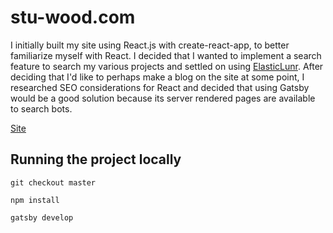 # stu-wood.com
I initially built my site using React.js with create-react-app, to better familiarize myself with React.
I decided that I wanted to implement a search feature to search my various projects and settled on using [ElasticLunr](http://elasticlunr.com/).
After deciding that I'd like to perhaps make a blog on the site at some point, I researched SEO considerations for React
and decided that using Gatsby would be a good solution because its server rendered pages are available to search bots. 

[Site](http://stu-wood.com)

## Running the project locally
`git checkout master` 

`npm install`

`gatsby develop`